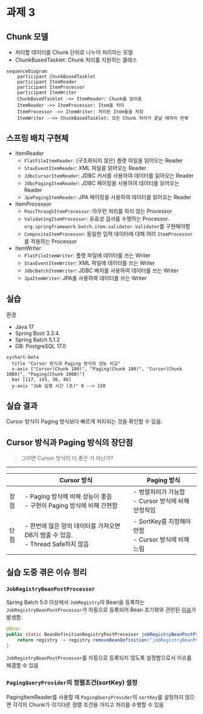 # 과제 3

## Chunk 모델
- 처리할 데이터를 Chunk 단위로 나누어 처리하는 모델
- ChunkBasedTasklet: Chunk 처리를 지원하는 클래스

```mermaid
sequenceDiagram
    participant ChunkBasedTasklet
    participant ItemReader
    participant ItemProcessor
    participant ItemWriter
    ChunkBasedTasklet ->> ItemReader: Chunk를 읽어옴
    ItemReader ->> ItemProcessor: Item을 처리
    ItemProcessor ->> ItemWriter: 처리된 Item들을 저장
    ItemWriter -->> ChunkBasedTasklet: 모든 Chunk 처리가 끝날 때까지 반복
```

## 스프링 배치 구현체
- ItemReader
  - `FlatFileItemReader`: (구조화되지 않은) 플랫 파일을 읽어오는 Reader
  - `StaxEventItemReader`: XML 파일을 읽어오는 Reader
  - `JdbcCursorItemReader`: JDBC 커서를 사용하여 데이터를 읽어오는 Reader
  - `JdbcPagingItemReader`: JDBC 페이징을 사용하여 데이터를 읽어오는 Reader
  - `JpaPagingItemReader`: JPA 페이징을 사용하여 데이터를 읽어오는 Reader
- ItemProcessor
  - `PassThroughItemProcessor`: 아무런 처리를 하지 않는 Processor
  - `ValidatingItemProcessor`: 유효성 검사를 수행하는 Processor. `org.springframework.batch.item.validator.Validator`를 구현해야함
  - `CompositeItemProcessor`: 동일한 입력 데이터에 대해 여러 `ItemProcessor`를 적용하는 Processor
- ItemWriter
  - `FlatFileItemWriter`: 플랫 파일에 데이터를 쓰는 Writer
  - `StaxEventItemWriter`: XML 파일에 데이터를 쓰는 Writer
  - `JdbcBatchItemWriter`: JDBC 배치를 사용하여 데이터를 쓰는 Writer
  - `JpaItemWriter`: JPA를 사용하여 데이터를 쓰는 Writer

## 실습

환경
- Java 17
- Spring Boot 3.3.4
- Spring Batch 5.1.2
- DB: PostgreSQL 17.0

```mermaid
xychart-beta
  title "Cursor 방식과 Paging 방식의 성능 비교"
  x-axis ["Cursor(Chunk 100)", "Paging(Chunk 100)", "Cursor(Chunk 1000)", "Paging(Chunk 1000)"]
  bar [117, 143, 30, 46]
  y-axis "Job 실행 시간 (초)" 0 --> 150
```
## 실습 결과
Cursor 방식이 Paging 방식보다 빠르게 처리되는 것을 확인할 수 있음.

## Cursor 방식과 Paging 방식의 장단점
> 그러면 Cursor 방식이 더 좋은 거 아닌가?
-----------------
|    | Cursor 방식                                                  | Paging 방식                                  |
|----|------------------------------------------------------------|--------------------------------------------|
| 장점 | - Paging 방식에 비해 성능이 좋음 <br/> - 구현이 Paging 방식에 비해 간편함       | - 벙렬처리가 가능함 <br/> - Cursor 방식에 비해 안정적임     |
| 단점 | - 한번에 많은 양의 데이터를 가져오면 DB가 멈출 수 있음.<br/> - Thread Safe하지 않음 | - SortKey를 지정해야만함 <br/> - Cursor 방식에 비해 느림 |

## 실습 도중 겪은 이슈 정리

### `JobRegistryBeanPostProcessor`
Spring Batch 5.0 이상에서 `JobRegistry`의 Bean을 등록하는 `JobRegistryBeanPostProcessor`가 자동으로 등록되어 Bean 초기화와 관련된 [이슈](https://github.com/spring-projects/spring-batch/issues/4245)가 발생함.
```java
@Bean
public static BeanDefinitionRegistryPostProcessor jobRegistryBeanPostProcessorRemover() {
    return registry -> registry.removeBeanDefinition("jobRegistryBeanPostProcessor");
}
```
`JobRegistryBeanPostProcessor`를 자동으로 등록되지 않도록 설정함으로서 이슈를 해결할 수 있음

### `PagingQueryProvider`의 정렬조건(sortKey) 설정
PagingItemReader를 사용할 때 `PagingQueryProvider`의 `sortKey`를 설정하지 않으면 각각의 Chunk가 각기다른 정렬 조건을 가지고 처리를 수행할 수 있음

